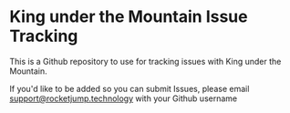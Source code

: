 # King under the Mountain Issue Tracking

This is a Github repository to use for tracking issues with King under the Mountain.

If you'd like to be added so you can submit Issues, please email support@rocketjump.technology with your Github username
